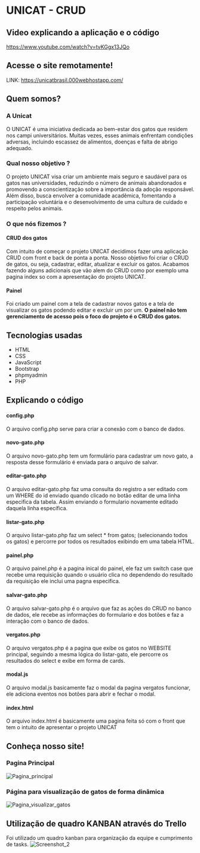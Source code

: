 # UNICAT - CRUD
## Video explicando a aplicação e o código 
https://www.youtube.com/watch?v=tvKGgx13JQo
## Acesse o site remotamente!
LINK: https://unicatbrasil.000webhostapp.com/
## Quem somos?
### A Unicat
O UNICAT é uma iniciativa dedicada ao bem-estar dos gatos que residem nos campi universitários. Muitas vezes, esses animais enfrentam condições adversas, incluindo escassez de alimentos, doenças e falta de abrigo adequado.

### Qual nosso objetivo ?
O projeto UNICAT visa criar um ambiente mais seguro e saudável para os gatos nas universidades, reduzindo o número de animais abandonados e promovendo a conscientização sobre a importância da adoção responsável. Além disso, busca envolver a comunidade acadêmica, fomentando a participação voluntária e o desenvolvimento de uma cultura de cuidado e respeito pelos animais.

### O que nós fizemos ?
#### CRUD dos gatos
Com intuito de começar o projeto UNICAT decidimos fazer uma aplicação CRUD com front e back de ponta a ponta. Nosso objetivo foi criar o CRUD de gatos, ou seja, cadastrar, editar, atualizar e excluir os gatos. Acabamos fazendo alguns adicionais que vão alem do CRUD como por exemplo uma pagina index so com a apresentação do projeto UNICAT.
#### Painel
Foi criado um painel com a tela de cadastrar novos gatos e a tela de visualizar os gatos podendo editar e excluir um por um. <b>O painel não tem gerenciamento de acesso pois o foco do projeto é o CRUD dos gatos.</b>

## Tecnologias usadas
 - HTML
 - CSS
 - JavaScript
 - Bootstrap
 - phpmyadmin
 - PHP

## Explicando o código
#### config.php 
O arquivo config.php serve para criar a conexão com o banco de dados.
#### novo-gato.php
O arquivo novo-gato.php tem um formulário para cadastrar um novo gato, a resposta desse formulário é enviada para o arquivo de salvar.
#### editar-gato.php
O arquivo editar-gato.php faz uma consulta do registro a ser editado com um WHERE do id enviado quando clicado no botão editar de uma linha especifica da tabela. Assim enviando o formulario novamente editado daquela linha específica.
#### listar-gato.php
O arquivo listar-gato.php faz um select * from gatos; (selecionando todos os gatos) e percorre por todos os resultados exibindo em uma tabela HTML.
#### painel.php
O arquivo painel.php é a pagina inical do painel, ele faz um switch case que recebe uma requisição quando o usuário clica no <a> dependendo do resultado da requisição ele inclui uma pagna especifica.
#### salvar-gato.php
O arquivo salvar-gato.php é o arquivo que faz as ações do CRUD no banco de dados, ele recebe as informações do formulario e dos botões e faz a interação com o banco de dados.
#### vergatos.php
O arquivo vergatos.php é a pagina que exibe os gatos no WEBSITE principal, seguindo a mesma lógica do listar-gato, ele percorre os resultados do select e exibe em forma de cards.
#### modal.js
O arquivo modal.js basicamente faz o modal da pagina vergatos funcionar, ele adiciona eventos nos botões para abrir e fechar o modal.
#### index.html 
O arquivo index.html é basicamente uma pagina feita só com o front que tem o intuito de apresentar o projeto UNICAT


## Conheça nosso site!
### Pagina Principal
![Pagina_principal](https://github.com/keziaanjos/unicat/assets/143471255/ec5e1482-76c1-4ed8-8a07-ce512ea54d63)
### Página para visualização de gatos de forma dinâmica
![Pagina_visualizar_gatos](https://github.com/keziaanjos/unicat/assets/139996272/5b5f3cab-a26b-4cb9-92c8-45ec28c348f0)

## Utilização de quadro KANBAN através do Trello
Foi utilizado um quadro kanban para organização da equipe e cumprimento de tasks.
![Screenshot_2](https://github.com/keziaanjos/unicat/assets/139996272/fc9bf11e-a70c-4a73-adc0-8c7e9cc2c9c7)
